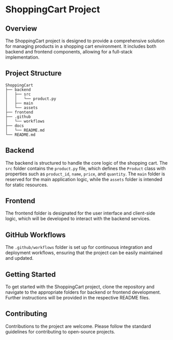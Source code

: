 # ShoppingCart Project

## Overview
The ShoppingCart project is designed to provide a comprehensive solution for managing products in a shopping cart environment. It includes both backend and frontend components, allowing for a full-stack implementation.

## Project Structure
```
ShoppingCart
├── backend
│   ├── src
│   │   └── product.py
│   ├── main
│   └── assets
├── frontend
├── .github
│   └── workflows
├── docs
│   └── README.md
└── README.md
```

## Backend
The backend is structured to handle the core logic of the shopping cart. The `src` folder contains the `product.py` file, which defines the `Product` class with properties such as `product_id`, `name`, `price`, and `quantity`. The `main` folder is reserved for the main application logic, while the `assets` folder is intended for static resources.

## Frontend
The frontend folder is designated for the user interface and client-side logic, which will be developed to interact with the backend services.

## GitHub Workflows
The `.github/workflows` folder is set up for continuous integration and deployment workflows, ensuring that the project can be easily maintained and updated.

## Getting Started
To get started with the ShoppingCart project, clone the repository and navigate to the appropriate folders for backend or frontend development. Further instructions will be provided in the respective README files.

## Contributing
Contributions to the project are welcome. Please follow the standard guidelines for contributing to open-source projects.